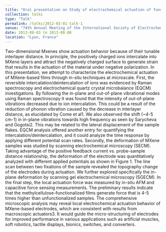 ```yaml
---
title: "Oral presentation on Study of electrochemical actuation of functionalized Ti2C3Tx Mxene by in-situ measurements at microscale"
collection: talks
type: "Talk"
permalink: /talks/2012-03-01-talk-1
venue: "74th Annual Meeting of the International Society of Electrochemistry"
date: 2013-08-03 to 2013-08-08
location: "Lyon, France"
---
```


Two-dimensional Mxenes show actuation behavior because of their tunable interlayer distance. In principle, the positively charged ions intercalate into MXene layers and attract the negatively charged surface to generate strain that results in the actuation of the material under negative polarization. In this presentation, we attempt to characterize the electrochemical actuation of MXene-based films through in-situ techniques at microscale. First, the reversible intercalation/deintercalation of ions was evidenced by Raman spectroscopy and electrochemical quartz crystal microbalance (EQCM) investigations.  By following the in-plane and out-of-plane vibrational modes using Raman spectroscopy it was found that the intensity of out-of-plane vibrations decreased due to ion intercalation. This could be a result of the reduction of phonon vibration caused by the decrease in interlayer distance, as elucidated by Come et al1. We also observed the shift (~4-5 cm-1) in in-plane vibrations towards high frequency as seen by Sarycheva and Gogotsi2. This may be related to the lateral displacement of the sample flakes. EQCM analysis offered another entry for quantifying the intercalation/deintercalation, and it could analyze the time response by applying different potential scan rates. Secondly, the deformation of MXene samples was studied by scanning electrochemical microscopy (SECM). Taking advantage of the positive feedback current vs. probe-sample distance relationship, the deformation of the electrode was quantitatively analyzed with different applied potentials as shown in Figure 1. The line scan between two fixations of the sample revealed the topography change of the electrodes during actuation. We further explored specifically the in-plane deformation by scanning gel electrochemical microscopy (SGECM). In the final step, the local actuation force was measured by in-situ AFM and capacitive force sensing measurements. The preliminary results indicate that the methylcellulose-functionalized films generate force that is 4-5 times higher than unfunctionalized samples. The comprehensive microscopic analysis may reveal local electrochemical actuation behavior of MXene-based electrodes, which are consistent with results from macroscopic actuators3. It would guide the micro-structuring of electrodes for improved performance in various applications such as artificial muscles, soft robotics, tactile displays, bionics, switches, and converters.


